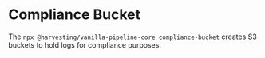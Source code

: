 # Compliance Bucket
The `npx @harvesting/vanilla-pipeline-core compliance-bucket` creates S3 buckets to hold logs for compliance purposes.